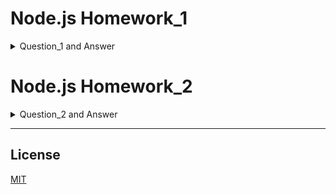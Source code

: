 # Node.js Homework_1

<details close>
<summary> Question_1 and Answer</summary> </br>

Hepimizin Matematik derslerinden bildiği üzere Dairenin Alanı = π x r2 şeklinde hesaplanır. Node.JS Javascript çalışma ortamında yarıçap değerini konsoldan parametre olarak girerek alanı bulmaya çalışacağız.
Konsol çıktısı: Yarıçapı (Yarıçap) olan dairenin alanı: (Alan) şeklinde olmalıdır.

```javascript
const arguments = process.argv;
arguments[2]*=1;

function zone(r){
    pi = 3;
    return pi*(r**2)
}
zone = zone(arguments[2]);

console.log("Yarıçapı",arguments[2], "olan dairenin alanı :" , zone);

```
![](https://github.com/MehmetMaytahan/Kodluyoruz_NodeJs_Repo/blob/main/question1.png)

</details>

# Node.js Homework_2

<details close>
<summary> Question_2 and Answer </summary> </br>

Blog oluşturmaya hazır mısınız? Konsol ekranında postlarımızı sıralayalım, sonrasında yeni bir post oluşturalım ve yeni post ile birlikte postlarımızı tekrar sıralayalım.

```js
const posts = [
  { title: "Post One", body: "This is post one" },
  { title: "Post Two", body: "This is post two" },
  { title: "Post Three", body: "This is post three" }
];

const listPosts = () => {
  posts.map(p => {
    console.log(p.title);
  });
};

const addPost = (newPost, callback) => {
  posts.push(newPost);
  callback();
};

addPost({ title: "Post Four", body: "This is post four" }, listPosts);


```

</details>

***

## License

[MIT](https://choosealicense.com/licenses/mit/)